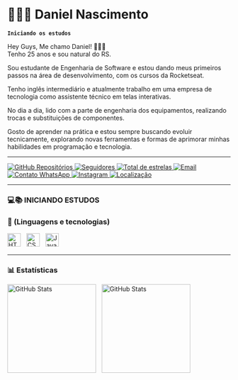
# 👨🏻‍💻 Daniel Nascimento

**`Iniciando os estudos`**

Hey Guys, Me chamo Daniel! 👋🏼😁
<br>
Tenho 25 anos e sou natural do RS.

Sou estudante de Engenharia de Software e estou dando meus primeiros passos na área de desenvolvimento, com os cursos da Rocketseat.  

Tenho inglês intermediário e atualmente trabalho em uma empresa de tecnologia como assistente técnico em telas interativas.

No dia a dia, lido com a parte de engenharia dos equipamentos, realizando trocas e substituições de componentes.

Gosto de aprender na prática e estou sempre buscando evoluir tecnicamente, explorando novas ferramentas e formas de aprimorar minhas habilidades em programação e tecnologia.

---

<a href="https://github.com/Daniel-Nascimento-13?tab=repositories">
  <img 
        alt="GitHub Repositórios" 
        title="Meus repositórios no GitHub" 
        src="https://custom-icon-badges.demolab.com/badge/-Meus%20Repositórios-gray?style=for-the-badge&logo=repo&logoColor=white" 
  />
</a>
<a href="https://github.com/Daniel-Nascimento-13?tab=followers">
  <img 
        alt="Seguidores" 
        title="Me siga no GitHub" 
        src="https://custom-icon-badges.demolab.com/github/followers/Daniel-Nascimento-13?color=236ad3&labelColor=1155ba&style=for-the-badge&logo=github&label=Seguidores&logoColor=white"
  />
</a>
<a href="https://github.com/Daniel-Nascimento-13?tab=repositories&sort=stargazers">
  <img 
        alt="Total de estrelas" 
        title="Total de estrelas GitHub" 
        src="https://custom-icon-badges.demolab.com/github/stars/Daniel-Nascimento-13?color=yellow&style=for-the-badge&labelColor=ffd500&logo=star&label=estrelas"
  />
</a>
<a href="mailto:danielnascimento779@hotmail.com">
  <img 
        alt="Email" 
        title="Me envie um email" 
        src="https://custom-icon-badges.demolab.com/badge/-danielnascimento779%40hotmail%2Ecom-black?style=for-the-badge&logo=mail&logoColor=white" 
  />
</a>
<a href="https://wa.me/555198922465">
  <img 
        alt="Contato WhatsApp" 
        title="Me contate pelo WhatsApp" 
        src="https://custom-icon-badges.demolab.com/badge/-+55%20(51)%2099892--2465-black?style=for-the-badge&logo=phone&logoColor=white" 
  />
</a>
<a href="https://instagram.com/daniel_nascimennto" target="_blank">
  <img 
      alt="Instagram" 
      title="Me siga no Instagram" 
      src="https://custom-icon-badges.demolab.com/badge/-@daniel_nascimennto-black?style=for-the-badge&logo=instagram&logoColor=white" 
  />
</a>
<a href="#">
  <img 
        alt="Localização" 
        title="Lajeado - RS" 
        src="https://custom-icon-badges.demolab.com/badge/-Lajeado--RS-gray?style=for-the-badge&logo=location&logoColor=white" 
  />       
</a>

---

### 💻📚 INICIANDO ESTUDOS
### 🤖 (Linguagens e tecnologias)

<img 
    align="left" 
    alt="HTML"
    title="HTML" 
    width="30px" 
    style="padding-right: 10px;" 
    src="https://cdn.jsdelivr.net/gh/devicons/devicon@latest/icons/html5/html5-original.svg" 
/>
<img 
    align="left" 
    alt="CSS" 
    title="CSS"
    width="30px" 
    style="padding-right: 10px;" 
    src="https://cdn.jsdelivr.net/gh/devicons/devicon@latest/icons/css3/css3-original.svg" 
/>
<img 
    align="left" 
    alt="JavaScript" 
    title="JavaScript"
    width="30px" 
    style="padding-right: 10px;" 
    src="https://cdn.jsdelivr.net/gh/devicons/devicon@latest/icons/javascript/javascript-original.svg" 
/>

<br/>
<br/>

---

### 📊 Estatísticas

<p>
  <img 
    align="left" 
    alt="GitHub Stats" 
    height="200" 
    style="padding-right: 10px;" 
    src="https://github-readme-stats.vercel.app/api?username=Daniel-Nascimento-13&show_icons=true&theme=dark&include_all_commits=true&locale=pt-br" 
  />

  <img 
      align="left" 
      alt="GitHub Stats" 
      height="200" 
      src="https://github-readme-stats.vercel.app/api/top-langs/?username=Daniel-Nascimento-13&theme=dark&layout=compact&custom_title=Tecnologias&langs_count=9" 
  />
</p>














